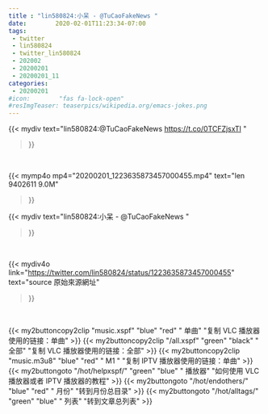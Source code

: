 ```yaml
---
title : "lin580824:小呆 - @TuCaoFakeNews "
date:        2020-02-01T11:23:34-07:00
tags:
 - twitter
 - lin580824
 - twitter_lin580824
 - 202002
 - 20200201
 - 20200201_11
categories:
 - 20200201
#icon:        "fas fa-lock-open"
#resImgTeaser: teaserpics/wikipedia.org/emacs-jokes.png
---
```


{{< mydiv text="lin580824:@TuCaoFakeNews https://t.co/0TCFZjsxTl "
>}}
<br>


{{< mymp4o mp4="20200201_1223635873457000455.mp4"
text="len 9402611    9.0M"
>}}


{{< mydiv text="lin580824:小呆 - @TuCaoFakeNews "
>}}
<br>

{{< mydiv4o link="https://twitter.com/lin580824/status/1223635873457000455"
text="source 原始來源網址"
>}}


<br>



{{< my2buttoncopy2clip "music.xspf"        "blue"   "red"    " 单曲"  "复制 VLC 播放器使用的链接：单曲" >}} {{< my2buttoncopy2clip "/all.xspf"         "green"  "black"  " 全部"  "复制 VLC 播放器使用的链接：全部" >}} {{< my2buttoncopy2clip "music.m3u8"        "blue"   "red"    " M1 "    "复制 IPTV 播放器使用的链接：单曲" >}} {{< my2buttongoto      "/hot/helpxspf/"    "green"  "blue"   " 播放器" "如何使用 VLC 播放器或者 IPTV 播放器的教程" >}} {{< my2buttongoto      "/hot/endothers/"   "blue"   "red"    " 月份"   "转到月份总目录" >}} {{< my2buttongoto      "/hot/alltags/"     "green"  "blue"   " 列表"   "转到文章总列表" >}} 
